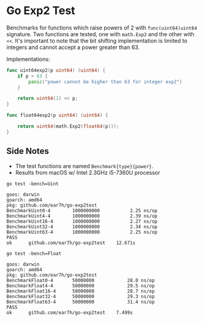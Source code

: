 # Go Exp2 Test

Benchmarks for functions which raise powers of 2 with `func(uint64)uint64` signature. Two functions are tested, one with `math.Exp2` and the other with `<<`. It's important to note that the bit shifting implementation is limited to integers and cannot accept a power greater than 63.

Implementations:
```go
func uint64exp2(p uint64) (uint64) {
	if p > 63 {
		panic("power cannot be higher than 63 for integer exp2")
	}

	return uint64(1) << p;
}

func float64exp2(p uint64) (uint64) {

	return uint64(math.Exp2(float64(p)));
}
```

## Side Notes
* The test functions are named `Benchmark{type}{power}`.
* Results from macOS w/ Intel 2.3GHz i5-7360U processor

```
go test -bench=Uint

goos: darwin
goarch: amd64
pkg: github.com/ear7h/go-exp2test
BenchmarkUint0-4    	1000000000	         2.25 ns/op
BenchmarkUint4-4    	1000000000	         2.39 ns/op
BenchmarkUint16-4   	1000000000	         2.27 ns/op
BenchmarkUint32-4   	1000000000	         2.34 ns/op
BenchmarkUint63-4   	1000000000	         2.25 ns/op
PASS
ok  	github.com/ear7h/go-exp2test	12.671s
```

```
go test -bench=Float

goos: darwin
goarch: amd64
pkg: github.com/ear7h/go-exp2test
BenchmarkFloat0-4    	50000000	        28.0 ns/op
BenchmarkFloat4-4    	50000000	        29.5 ns/op
BenchmarkFloat16-4   	50000000	        28.7 ns/op
BenchmarkFloat32-4   	50000000	        29.3 ns/op
BenchmarkFloat63-4   	50000000	        31.4 ns/op
PASS
ok  	github.com/ear7h/go-exp2test	7.499s
```
